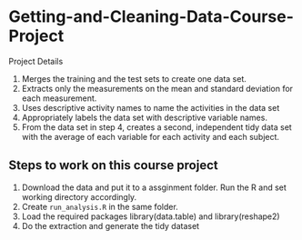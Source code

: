 # Getting-and-Cleaning-Data-Course-Project

Project Details

1. Merges the training and the test sets to create one data set.
2. Extracts only the measurements on the mean and standard deviation for each measurement.
3. Uses descriptive activity names to name the activities in the data set
4. Appropriately labels the data set with descriptive variable names.
5. From the data set in step 4, creates a second, independent tidy data set with the average of each variable for each activity and each subject.

## Steps to work on this course project

1. Download the data and put it to a assginment folder. Run the R and set working directory accordingly.
2. Create ```run_analysis.R``` in the same folder.
3. Load the required packages library(data.table) and library(reshape2)
4. Do the extraction and generate the tidy dataset


